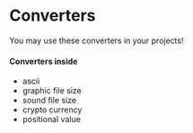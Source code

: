# Converters

You may use these converters in your projects!

#### Converters inside
- ascii
- graphic file size
- sound file size
- crypto currency 
- positional value 
